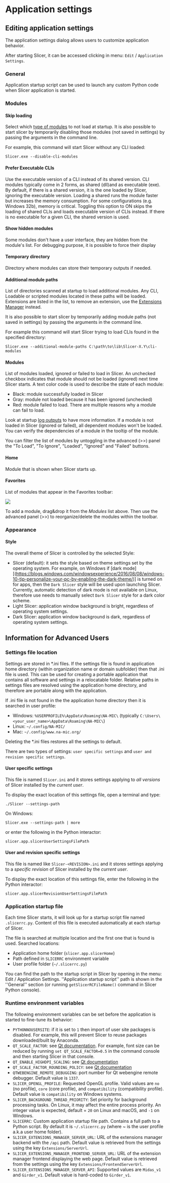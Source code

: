 # Application settings

## Editing application settings

The application settings dialog allows users to customize application behavior.

After starting Slicer, it can be accessed clicking in menu: `Edit` / `Application Settings`.

### General

Application startup script can be used to launch any custom Python code when Slicer application is started.

### Modules

#### Skip loading

Select which [type of modules](https://www.slicer.org/wiki/Documentation/Nightly/Developers/Modules) to not load at startup. It is also possible to start slicer by temporarily disabling those modules (not saved in settings) by passing the arguments in the command line.

For example, this command will start Slicer without any CLI loaded:

    Slicer.exe --disable-cli-modules

#### Prefer Executable CLIs

Use the executable version of a CLI instead of its shared version. CLI modules typically come in 2 forms, as shared (dll)and as executable (exe). By default, if there is a shared version, it is the one loaded by Slicer, ignoring the executable version. Loading a shared runs the module faster but increases the memory consumption. For some configurations (e.g. Windows 32b), memory is critical. Toggling this option to ON skips the loading of shared CLIs and loads executable version of CLIs instead. If there is no executable for a given CLI, the shared version is used.

#### Show hidden modules

Some modules don't have a user interface, they are hidden from the module's list. For debugging purpose, it is possible to force their display

#### Temporary directory

Directory where modules can store their temporary outputs if needed.

#### Additional module paths

List of directories scanned at startup to load additional modules. Any CLI, Loadable or scripted modules located in these paths will be loaded. Extensions are listed in the list, to remove an extension, use the [Extensions Manager](extensions_manager) instead.

It is also possible to start slicer by temporarily adding module paths (not saved in settings) by passing the arguments in the command line.

For example this command will start Slicer trying to load CLIs found in the specified directory:

    Slicer.exe --additional-module-paths C:\path\to\lib\Slicer-X.Y\cli-modules

#### Modules

List of modules loaded, ignored or failed to load in Slicer. An unchecked checkbox indicates that module should not be loaded (ignored) next time Slicer starts. A text color code is used to describe the state of each module:

-  Black: module successfully loaded in Slicer
-  Gray: module not loaded because it has been ignored (unchecked)
-  Red: module failed to load. There are multiple reasons why a module can fail to load.

Look at startup [log outputs](https://www.slicer.org/wiki/Documentation/Nightly/SlicerApplication/ErrorLog) to have more information.
If a module is not loaded in Slicer (ignored or failed), all dependent modules won't be loaded. You can verify the dependencies of a module in the tooltip of the module.

You can filter the list of modules by untoggling in the advanced (>>) panel the "To Load", "To Ignore", "Loaded", "Ignored" and "Failed" buttons.

#### Home

Module that is shown when Slicer starts up.

#### Favorites

List of modules that appear in the Favorites toolbar:

![](https://github.com/Slicer/Slicer/releases/download/docs-resources/settings_favorites_toolbar.png)

To add a module, drag&drop it from the *Modules* list above. Then use the advanced panel (>>) to reorganize/delete the modules within the toolbar.

### Appearance

#### Style

The overall theme of Slicer is controlled by the selected Style:
- Slicer (default): it sets the style based on theme settings set by the operating system.
  For example, on Windows if [dark mode][(https://blogs.windows.com/windowsexperience/2016/08/08/windows-10-tip-personalize-your-pc-by-enabling-the-dark-theme/)]
  is turned on for apps, then the `Dark Slicer` style will be used upon launching Slicer. Currently, automatic detection of dark mode is not available on Linux,
  therefore use needs to manually select `Dark Slicer` style for a dark color scheme.
- Light Slicer: application window background is bright, regardless of operating system settings.
- Dark Slicer: application window background is dark, regardless of operating system settings.

## Information for Advanced Users

### Settings file location

Settings are stored in *.ini files. If the settings file is found in application home directory (within organization name or domain subfolder) then that .ini file is used. This can be used for creating a portable application that contains all software and settings in a relocatable folder. Relative paths in settings files are resolved using the application home directory, and therefore are portable along with the application.

If .ini file is not found in the the application home directory then it is searched in user profile:

-  Windows: `%USERPROFILE%\AppData\Roaming\NA-MIC\` (typically `C:\Users\<your_user_name>\AppData\Roaming\NA-MIC\`)
-  Linux: `~/.config/NA-MIC/`
-  Mac: `~/.config/www.na-mic.org/`

Deleting the *.ini files restores all the settings to default.

There are two types of settings: `user specific settings` and `user and revision specific settings`.

#### User specific settings

This file is named `Slicer.ini` and it stores settings applying to *all versions* of Slicer installed by the *current user*.

To display the exact location of this settings file, open a terminal and type:

    ./Slicer --settings-path

On Windows:

    Slicer.exe --settings-path | more

or enter the following in the Python interactor:

    slicer.app.slicerUserSettingsFilePath

#### User and revision specific settings

This file is named like `Slicer-<REVISION>.ini` and it stores settings applying to a *specific revision* of Slicer installed by the *current user*.

To display the exact location of this settings file, enter the following in the Python interactor:

    slicer.app.slicerRevisionUserSettingsFilePath

### Application startup file

Each time Slicer starts, it will look up for a startup script file named <code>.slicerrc.py</code>. Content of this file is executed automatically at each startup of Slicer.

The file is searched at multiple location and the first one that is found is used. Searched locations:
- Application home folder (`slicer.app.slicerHome`)
- Path defined in `SLICERRC` environment variable
- User profile folder (`~/.slicerrc.py`)

You can find the path to the startup script in Slicer by opening in the menu: Edit / Application Settings. ''Application startup script'' path is shown in the ''General'' section (or running `getSlicerRCFileName()` command in Slicer Python console).

### Runtime environment variables

The following environment variables can be set before the application is started to fine-tune its behavior:
- `PYTHONNOUSERSITE`: if it is set to `1` then import of user site packages is disabled. For example, this will prevent Slicer to reuse packages downloaded/built by Anaconda.
- `QT_SCALE_FACTOR`: see [Qt documentation](https://doc.qt.io/qt-5/highdpi.html). For example, font size can be reduced by running `set QT_SCALE_FACTOR=0.5` in the command console and then starting Slicer in that console.
- `QT_ENABLE_HIGHDPI_SCALING`: see [Qt documentation](https://doc.qt.io/qt-5/highdpi.html)
- `QT_SCALE_FACTOR_ROUNDING_POLICY`: see [Qt documentation](https://doc.qt.io/qt-5/highdpi.html)
- `QTWEBENGINE_REMOTE_DEBUGGING`: port number for Qt webengine remote debugger. Default value is `1337`.
- `SLICER_OPENGL_PROFILE`: Requested OpenGL profile. Valid values are `no` (no profile), `core` (core profile),
  and `compatibility` (compatibility profile). Default value is `compatibility` on Windows systems.
- `SLICER_BACKGROUND_THREAD_PRIORITY`: Set priority for background processing tasks. On Linux, it may affect the
  entire process priority. An integer value is expected, default = `20` on Linux and macOS, and `-1` on Windows.
- `SLICERRC`: Custom application startup file path. Contains a full path to a Python script. By default it is `~/.slicerrc.py` (where ~ is the user profile a.k.a user home folder).
- `SLICER_EXTENSIONS_MANAGER_SERVER_URL`: URL of the extensions manager backend with the `/api` path. Default value is retrieved from the settings using the key `Extensions/ServerUrl`.
- `SLICER_EXTENSIONS_MANAGER_FRONTEND_SERVER_URL`: URL of the extension manager frontend displaying the web page. Default value is retrieved from the settings using the key `Extensions/FrontendServerUrl`.
- `SLICER_EXTENSIONS_MANAGER_SERVER_API`: Supported values are `Midas_v1` and `Girder_v1`. Default value is hard-coded to `Girder_v1`.
